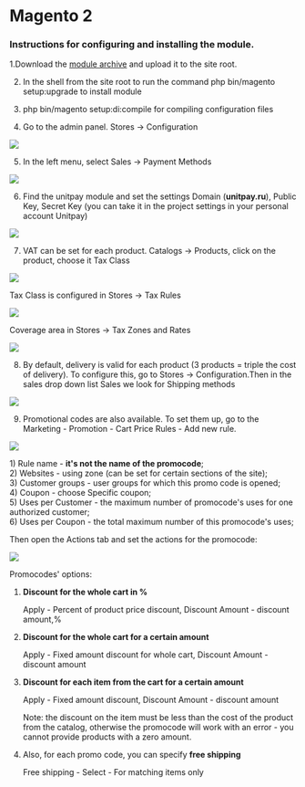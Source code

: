# Magento 2

### Instructions for configuring and installing the module. <a id="instrukciya-po-nastroike-i-ustanovke-modulya"></a>

1.Download the [module archive](https://github.com/unitpay/magento2/archive/main.zip) and upload it to the site root.  


2. In the shell from the site root to run the command php bin/magento setup:upgrade to install module  


3. php bin/magento setup:di:compile for compiling configuration files  


4. Go to the admin panel. Stores -&gt; Configuration

![](../../.gitbook/assets/image2.png)

5. In the left menu, select Sales -&gt; Payment Methods

![](../../.gitbook/assets/image7.png)

6. Find the unitpay module and set the settings Domain \(**unitpay.ru**\), Public Key, Secret Key \(you can take it in the project settings in your personal account Unitpay\)

![](../../.gitbook/assets/image6.png)

7. VAT can be set for each product. Catalogs -&gt; Products, click on the product, choose it Tax Class

![](../../.gitbook/assets/image1.png)

Tax Class is configured in Stores -&gt; Tax Rules

![](../../.gitbook/assets/image5%20%281%29.png)

Coverage area in Stores -&gt; Tax Zones and Rates

![](../../.gitbook/assets/image3.png)

8. By default, delivery is valid for each product \(3 products = triple the cost of delivery\). To configure this, go to Stores -&gt; Configuration.Then in the sales drop down list Sales we look for Shipping methods

![](../../.gitbook/assets/image4%20%281%29.png)

9. Promotional codes are also available. To set them up, go to the Marketing - Promotion - Cart Price Rules - Add new rule.

![](../../.gitbook/assets/image%20%2864%29.png)

1\) Rule name - **it's not the name of the promocode**;  
2\) Websites - using zone \(can be set for certain sections of the site\);  
3\) Customer groups - user groups for which this promo code is opened;  
4\) Coupon - choose Specific coupon;  
5\) Uses per Customer - the maximum number of promocode's uses for one authorized customer;  
6\) Uses per Coupon - the total maximum number of this promocode's uses;

Then open the Actions tab and set the actions for the promocode:

![](../../.gitbook/assets/image%20%2862%29.png)

Promocodes' options:

1. **Discount for the whole cart in %**

   Apply - Percent of product price discount, Discount Amount - discount amount,%

2. **Discount for the whole cart for a certain amount**

   Apply - Fixed amount discount for whole cart, Discount Amount - discount amount

3. **Discount for each item from the cart for a certain amount**

   Apply - Fixed amount discount, Discount Amount - discount amount

   Note: the discount on the item must be less than the cost of the product from the catalog, otherwise the promocode will work with an error - you cannot provide products with a zero amount.

4. Also, for each promo code, you can specify **free shipping**

   Free shipping - Select - For matching items only

